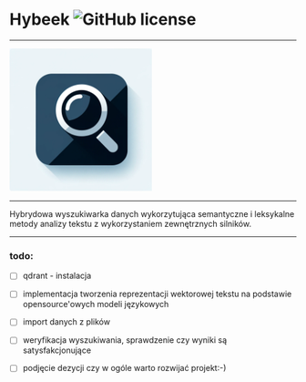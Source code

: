 # Hybeek ![GitHub license](https://img.shields.io/github/license/Naereen/StrapDown.js.svg)

---

[<img src="./res/images/logo.png" width="250" />](image.png)

---
Hybrydowa wyszukiwarka danych wykorzytująca semantyczne i leksykalne metody analizy tekstu z wykorzystaniem zewnętrznych silników.




---
### todo:
- [ ] qdrant - instalacja
- [ ] implementacja tworzenia reprezentacji wektorowej tekstu na podstawie opensource'owych modeli językowych
- [ ] import danych z plików 
- [ ] weryfikacja wyszukiwania, sprawdzenie czy wyniki są satysfakcjonujące
- [ ] podjęcie dezycji czy w ogóle warto rozwijać projekt:-)




